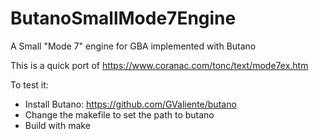 # ButanoSmallMode7Engine
A Small "Mode 7" engine for GBA implemented with Butano

This is a quick port of https://www.coranac.com/tonc/text/mode7ex.htm

To test it:
 * Install Butano: https://github.com/GValiente/butano
 * Change the makefile to set the path to butano
 * Build with make
